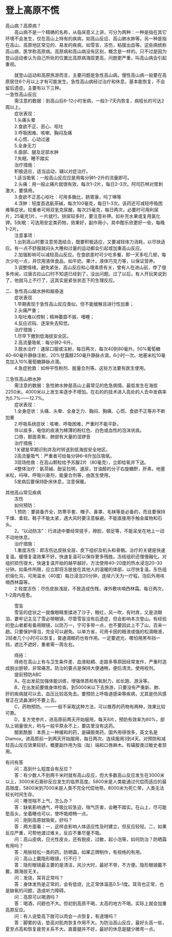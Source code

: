 # 登上高原不慌  

高山病？高原病？  
&emsp;&emsp;高山病不是一个精确的名称，从临床意义上讲，可分为两种：一种是指在其它环境不会发生，仅在高山上特有的疾病，如高山反应、高山肺水肿等。另一种是指在高山、高原地区常见的、易发的疾病，如雪盲，冻伤，粘膜出血等。这些病统称高山病，医学称高原病。高原病和高山病没有区别，概念是一样的。只不过是因为登山运动者认为自己所处的位置比高原病海拔更高，问题更严重，叫高山病会引起重视。  

&emsp;&emsp;就登山运动和高原旅游而言，主要问题是急性高山病。慢性高山病一般要在高原居住6个月以上才有可能发生。急性高山病经过治疗和休息，基本能恢复，不会留后遗症。主要有以下三种。  
一急性高山反应  
&emsp;&emsp;需注意的数据：到高山后6–12小时发病，一般3–7天内恢复，病程长的可达2周以上。  
&emsp;&emsp;症状表现：  
&emsp;&emsp;1.头痛头晕  
&emsp;&emsp;2.食欲不正、恶心、呕吐  
&emsp;&emsp;3.呼吸困难、咳嗽、胸闷及痛  
&emsp;&emsp;4.心慌、心动过速  
&emsp;&emsp;5.全身无力  
&emsp;&emsp;6.面部、腿及足部水肿  
&emsp;&emsp;7.失眠、睡不踏实  
&emsp;&emsp;治疗措施：  
&emsp;&emsp;积极适应，适当运动，辅以对症治疗。  
&emsp;&emsp;1.适当吸氧：一般高山反应应是用每分钟1–2升的流量即可。  
&emsp;&emsp;2.头痛：用一般止痛片就很有效，每次1–2片，每日2–3次。阿司匹林对胃刺激大，要慎用。  
&emsp;&emsp;3.食欲不正恶心呕吐：可用多酶比，肠胃康，吗丁啉等  
&emsp;&emsp;4.浮肿：轻度首选氨茶碱，每次100毫克，每日1–3次。该药还可减轻呼吸困难等症状。较重者可用双氢克尿酸，每次25毫克，每日两次，必要时可用利尿片，25毫克1片，一片就行。排尿较多时，要注意补钾。如补充水果或复用氯化钾。5失眠：可选用安定类药物，效果好，副作用小，其中酣乐欣更好一些，每晚1–2片。  
&emsp;&emsp;注意事项：  
&emsp;&emsp;1.出到高山时要注意劳逸结合，既要积极适应，又要减轻体力消耗，以尽快适应。有一点不舒服就闷头大睡和过量的运动都会引起或加重高山反应。  
&emsp;&emsp;2.加强影响可以减轻高山反应。在食欲差时可少吃多餐，即一天多吃几顿，每次少吃一点，并饮用液体食品，如牛奶，果汁，液体巧克力等，以保证营养。  
&emsp;&emsp;3.调整情绪，避免紧张，高山反应和心理素质有关，曾有人在进山前，停了很多传闻，过唐古拉山口时不知道已经到了，没出问题。过了以后，有人开玩笑说到了，他就马上不行了，这其实是紧张状态下的生理反应。  

二、急性高山脑水肿和脑昏迷  
&emsp;&emsp;症状表现  
&emsp;&emsp;1.早期表现于急性高山反应类似，但不能缓解且进行性加重；  
&emsp;&emsp;2.头痛严重；  
&emsp;&emsp;3.呕吐难以控制；精神萎靡不振、嗜睡；  
&emsp;&emsp;4.反应迟钝、逐渐失去知觉。  
&emsp;&emsp;治疗措施；  
&emsp;&emsp;1.尽早下撤到低海拔安全区。  
&emsp;&emsp;2.高流量吸氧：每分钟2–6升。  
&emsp;&emsp;3.脱水治疗：速尿口服或注射，每日两次，每次40到80毫升。50%葡萄糖40–60毫升静脉注射。20%甘露醇250毫升静脉点滴，6小时一次。地塞米松10毫克加入10%葡萄糖静脉点滴。  
&emsp;&emsp;4.急症抢救：如仲平性粉剂、能量合剂等。这些方法要有医生使用。  

三急性高山肺水肿  
&emsp;&emsp;需注意的数据：急性肺水肿是高山上最常见的危急病情。最低发生在海拔2250米。4000米以上发生率逐步不增加。在右的的技术进入高处的人去中发病率为5.7%——12.7%。  
&emsp;&emsp;症状表现：  
&emsp;&emsp;1.全身症状：头痛、头晕、全身乏力、胸闷、胸痛、心慌、食欲不正等并不断加重  
&emsp;&emsp;2.呼吸系统症状：咳嗽、呼吸困难，严重时不能平卧。  
&emsp;&emsp;伴以痰多，电信的痰液为稀薄的粉红色、白色或血性的泡沫状痰。  
&emsp;&emsp;口唇，额面青紫，肺部有大量的湿锣音  
&emsp;&emsp;治疗措施：  
&emsp;&emsp;1关键是早期识别并及时转送到低海拔安全地区。  
&emsp;&emsp;2高流量吸气：严重者可给每分钟6–8升加压吸氧。  
&emsp;&emsp;3现场抢救：在高山颗粒给予苏脲2片（80毫克），立即给氧并下送。  
&emsp;&emsp;4整体治疗：氨茶碱、酚妥拉明，速尿，甘油醇的分子右旋糖酐，肝素，地塞米松，吗啡，呼吸兴奋剂，能量合剂等，由医生使用。  
&emsp;&emsp;5发病后要保持卧床休息，注意保暖。  

其他高山常见疾病  
&emsp;&emsp;冻伤  
&emsp;&emsp;如何预防：  
&emsp;&emsp;1.预防：要装备齐全，防寒手套、帽子、鼻罩、毛袜等是必备的，而且要保持干燥、柔软。鞋子不能太紧，遇大风时要注意躲避。不能直接用手触金属物和石头。  
&emsp;&emsp;2。“以动防冻”：行进途中要经常搓手，擦脸，顿足等，不能呆坐在地上一动不动地休息。  
&emsp;&emsp;治疗措施：  
&emsp;&emsp;1.重度冻伤：即冻伤达皮肤全层、皮下组织及机头和骨骼。治疗的关键是快速复温。缓慢复温效果不好，快速复温可以保存更多残肢。冻结组织还慢慢融化，对组织损伤很大，快速复温开始的越早越好。方法使用40–20度的热水浸泡20–30分钟。如条件所限，应立即将冻肢放在其他人的温暖的体部，以尽快复温。东伤组织熔化沟，可用温水（40度）每日浸泡20分钟，连续六天为一疗程。泡后外用呋喃西林霜等。  
&emsp;&emsp;2.轻度冻伤：尽伤皮肤浅层，不致造成伤残，课外敷呋喃西林霜。每日两次，1–2周内痊愈。  

&emsp;&emsp;雪盲  
&emsp;&emsp;雪盲的症状之一就像眼睛里揉进了沙子，眼红，风一吹，有时疼，又是流眼泪，要牢记主见了雪必带眼镜，尽管雪盲没有后遗症，但会影响本次登山。有经验的登山者都有备用眼镜，以防万一，宁可多带一点，也不要因此上不了山，百来一趟。只要保护得当，完全可以避免。以单方省，可用卡因的眼液或强的松滴眼液，2轻者几个小时可以恢复，普通滴眼药也有作用。一定要遮光，哪怕用黑布挡一挡，遮比不遮好，重者需一周左右。  

&emsp;&emsp;痔疮：  
&emsp;&emsp;痔疮在高山上有与卫生条件差、血液粘稠、走路多等原因经常发作，严重时造成脱出嵌顿，非常痛苦。防治的要点是保持大便通畅，便后清洗，使用栓剂。  
&emsp;&emsp;提前预防ABC  
&emsp;&emsp;A，在出发前加强体能训练，增强体质和有氧耐力，如长跑、游泳等。  
&emsp;&emsp;B，在出发前要做身体检查。到5000米以下去旅游，只要没有严重新、肺、肝的疾病就可以去，血压比较高免去。要预防上呼吸道感染等疾病，尤其是伤风感冒正在流鼻涕时不要上去。  
&emsp;&emsp;C，药物预防。——一般不采取这种方法，可以推荐的药物有两种，效果比较可靠。  
&emsp;&emsp;D，复方党参片，进高原前两天开始服用，每天8片，预防有效率为80%，部队上销量很大，哟与一般平原永不上，要店里没有这药。  
&emsp;&emsp;醋氮酰胺：本质上一种缓和的药，是磺胺类药，国外用得很多，英文名是Diamox。进高原前一到两天开始服用，每日两次，连续服用3到4天。对预防和减轻高山反应效果较好。概要副作用为指（趾）端和口唇麻木。有磺胺类过敏史者禁用。  

有问有答  
&emsp;&emsp;问：高到什么程度会有反应？  
&emsp;&emsp;答：有少数人不到两千米时就有高山反应，但大多数高山反应发生在3000米以上，3000米石膏砂反应发生的临界高度。5800米是人类能通过代偿而适应的最高限度，5800米到7000米是人类不完全代偿地带。8000米为死亡带，人类无法较长时间生存。  
&emsp;&emsp;问：睡觉喘不上气，怎么办？  
&emsp;&emsp;答：缺氧影响通气，呼吸比较急迫，喘气厉害，会睡不踏实。在山上，尽可能垫高头，坐着睡也可以，使呼吸顺畅一点。  
&emsp;&emsp;问：刚到高原就吸氧，好吗？  
&emsp;&emsp;答：两方面看：一，这样会影响人体适应性及时建立，但反应较轻。二，如果反应严重，可帮他渡过难关。反应不重尽量不吸。  
&emsp;&emsp;问：高山皮病，日光性皮炎，还有脱皮，过敏，起小泡等，如何防治？防晒霜有用吗？  
&emsp;&emsp;答：用肤轻松一类的药。防晒霜，如果正牌制作，有规格的有用。  
&emsp;&emsp;问：高山上戴隐形眼镜，行不行？  
&emsp;&emsp;答：隐形眼镜最主要的是清洁，风沙大时，最好不带，不方便。隐形眼镜戴不戴，跟海拔无关。  
&emsp;&emsp;问：发烧，耳背正常吗？  
&emsp;&emsp;答：身体发热是正常的，会有低烧，比正常体温高0.5–1度。耳背也正常，也是缺氧的问题，造成听力障碍。  
&emsp;&emsp;问：高原可以喝酒吗？  
&emsp;&emsp;答：喝酒，问题也不大。但初到高原不喝，太高的地方不喝。实际上就会加重高原反应。  
&emsp;&emsp;问：有人说垫高下肢可以肉会一点恢复，有道理吗？  
&emsp;&emsp;答：脚累的话，垫高对肌肉恢复作用不大。为防治高山反应，最好头高一些，夏至点高和恢复疲劳关系不大。直着腿并不好，最好的休息是腿少微弯一点。  
<!-- Last processed: 2025-07-22 03:44:30 -->
